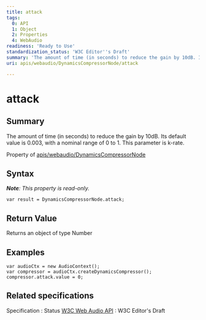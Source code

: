 ```yaml
---
title: attack
tags:
  0: API
  1: Object
  2: Properties
  4: WebAudio
readiness: 'Ready to Use'
standardization_status: 'W3C Editor''s Draft'
summary: 'The amount of time (in seconds) to reduce the gain by 10dB. Its default value is 0.003, with a nominal range of 0 to 1. This parameter is k-rate.'
uri: apis/webaudio/DynamicsCompressorNode/attack

---
```

# attack

## Summary

The amount of time (in seconds) to reduce the gain by 10dB. Its default value is 0.003, with a nominal range of 0 to 1. This parameter is k-rate.

<span data-meta="applies_to" data-type="key">Property of <span data-type="value">[apis/webaudio/DynamicsCompressorNode](/apis/webaudio/DynamicsCompressorNode)</span></span>

## Syntax

***Note**: This property is read-only.*

``` {.js}
var result = DynamicsCompressorNode.attack;
```

## Return Value

<span data-meta="return" data-type="key">Returns an object of type <span data-type="value">Number</span></span>

## Examples

``` {.js}
var audioCtx = new AudioContext();
var compressor = audioCtx.createDynamicsCompressor();
compressor.attack.value = 0;
```

## Related specifications

Specification
:   Status
[W3C Web Audio API](http://webaudio.github.io/web-audio-api/)
:   W3C Editor's Draft


